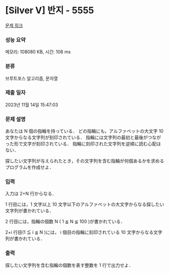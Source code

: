 # [Silver V] 반지 - 5555 

[문제 링크](https://www.acmicpc.net/problem/5555) 

### 성능 요약

메모리: 108080 KB, 시간: 108 ms

### 분류

브루트포스 알고리즘, 문자열

### 제출 일자

2023년 11월 14일 15:47:03

### 문제 설명

<p>あなたは N 個の指輪を持っている． どの指輪にも，アルファベットの大文字 10 文字からなる文字列が刻印されている． 指輪には文字列の最初と最後がつながった形で文字が刻印されている． 指輪に刻印された文字列を逆順に読む心配はない．</p>

<p>探したい文字列が与えられたとき，その文字列を含む指輪が何個あるかを求めるプログラムを作成せよ．</p>

### 입력 

 <p>入力は 2+N 行からなる．</p>

<p>1 行目には，1 文字以上 10 文字以下のアルファベットの大文字からなる探したい文字列が書かれている．</p>

<p>2 行目には，指輪の個数 N ( 1 ≦ N ≦ 100 )が書かれている．</p>

<p>2+i 行目(1 ≦ i ≦ N )には， i 個目の指輪に刻印されている 10 文字からなる文字列が書かれている．</p>

### 출력 

 <p>探したい文字列を含む指輪の個数を表す整数を 1 行で出力せよ．</p>

